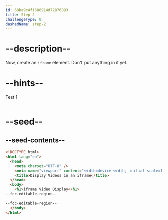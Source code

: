 ```yaml
---
id: 68ba9c4f1688914d72876093
title: Step 2
challengeType: 0
dashedName: step-2
---
```


# --description--

Now, create an `iframe` element. Don't put anything in it yet.

# --hints--

Test 1

```js

```

# --seed--

## --seed-contents--

```html
<!DOCTYPE html>
<html lang="en">
  <head>
    <meta charset="UTF-8" />
    <meta name="viewport" content="width=device-width, initial-scale=1.0" />
    <title>Display Videos in an iframe</title>
  </head>
  <body>
    <h1>iframe Video Display</h1>
--fcc-editable-region--
   
--fcc-editable-region--
  </body>
</html>
```
